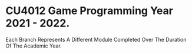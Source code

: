 # CU4012 Game Programming Year 2021 - 2022.

Each Branch Represents A Different Module Completed Over The Duration Of The Academic Year.
